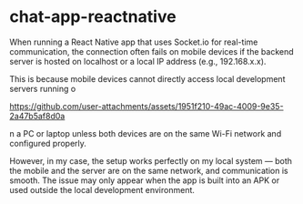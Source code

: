 # chat-app-reactnative

When running a React Native app that uses Socket.io for real-time communication, the connection often fails on mobile devices if the backend server is hosted on localhost or a local IP address (e.g., 192.168.x.x).

This is because mobile devices cannot directly access local development servers running o

https://github.com/user-attachments/assets/1951f210-49ac-4009-9e35-2a47b5af8d0a

n a PC or laptop unless both devices are on the same Wi-Fi network and configured properly.

However, in my case, the setup works perfectly on my local system — both the mobile and the server are on the same network, and communication is smooth.
The issue may only appear when the app is built into an APK or used outside the local development environment.

